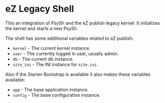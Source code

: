 # eZ Legacy Shell

This an integration of PsySh and the eZ publish legacy kernel.
It initializes the kernel and starts a new PsySh.

The shell has some additional variables related to eZ publish:
- `kernel` - The current kernel instance.
- `user` - The currently logged in user, usually admin.
- `db` - The current db instance.
- `site_ini` - The INI instance for `site.ini`.

Also if the Starter-Bootstrap is available it also makes these variables available:
- `app` - The base application instance.
- `config` - The base configuration instance.
